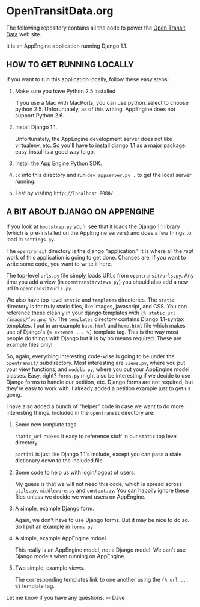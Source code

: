 OpenTransitData.org
===================

The following repository contains all the code to power the [Open Transit Data](http://opentransitdata.org/) web site.

It is an AppEngine application running Django 1.1.


HOW TO GET RUNNING LOCALLY
--------------------------

If you want to run this application locally, follow these easy steps:

1. Make sure you have Python 2.5 installed

	If you use a Mac with MacPorts, you can use python_select to choose python 2.5. Unforuntately, as of this writing, AppEngine does not support Python 2.6.
   
2. Install Django 1.1. 

	Unfortunately, the AppEngine development server does not like virtualenv, etc. So you'll have to install django 1.1 as a major package. easy_install is a good way to go.

3. Install the [App Engine Python SDK](http://code.google.com/appengine/downloads.html#Google_App_Engine_SDK_for_Python).

4. `cd` into this directory and run `dev_appserver.py .` to get the local server running.

5. Test by visiting `http://localhost:8080/`




A BIT ABOUT DJANGO ON APPENGINE
-------------------------------

If you look at `bootstrap.py` you'll see that it loads the Django 1.1 library (which is pre-installed on the AppEngine servers) and does a few things to load in `settings.py`.

The `opentransit` directory is the django "application." It is where all the *real* work of this application is going to get done. Chances are, if you want to write some code, you want to write it here.

The top-level `urls.py` file simply loads URLs from `opentransit/urls.py`. Any time you add a view (in `opentransit/views.py`) you should also add a new url in `opentransit/urls.py`.

We also have top-level `static` and `templates` directories. The `static` directory is for truly static files, like images, javascript, and CSS. You can reference these cleanly in your django templates with `{% static_url /images/foo.png %}`. The `templates` directory contains Django 1.1-syntax templates. I put in an example `base.html`	and `home.html` file which makes use of Django's `{% extends ... %}` template tag. This is the way most people do things with Django but it is by no means required. These are example files only!

So, again, everything interesting code-wise is going to be under the `opentransit/` subdirectory. Most interesting are `views.py`, where you put your view functions, and `models.py`, where you put your AppEngine model classes. Easy, right? `forms.py` might also be interesting if we decide to use Django forms to handle our petition, etc. Django forms are not required, but they're easy to work with. I already added a petition example just to get us going.

I have also added a bunch of "helper" code in case we want to do more interesting things. Included in the `opentransit` directory are:

1. Some new template tags:

	`static_url` makes it easy to reference stuff in our `static` top level directory

	`partial` is just like Django 1.1's include, except you can pass a state dictionary down to the included file. 

2. Some code to help us with login/logout of users.

	My guess is that we will not need this code, which is spread across `utils.py`, `middleware.py` and `context.py`. You can happily ignore these files unless we decide we want users on AppEngine.

3. A simple, example Django form.

	Again, we don't have to use Django forms. But it may be nice to do so. So I put an example in `forms.py`

4. A simple, example AppEngine mdoel.

	This really is an AppEngine model, not a Django model. We can't use Django models when running on AppEngine.

5. Two simple, example views.

	The corresponding templates link to one another using the `{% url ... %}` template tag.

Let me know if you have any questions. -- Dave



